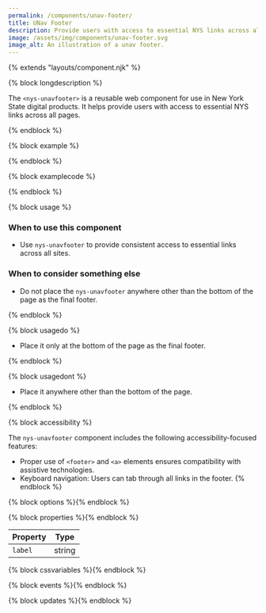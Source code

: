 ```yaml
---
permalink: /components/unav-footer/
title: UNav Footer
description: Provide users with access to essential NYS links across all pages.
image: /assets/img/components/unav-footer.svg
image_alt: An illustration of a unav footer.
---
```


{% extends "layouts/component.njk" %}

{% block longdescription %}

The <code class="language-js">&lt;nys-unavfooter&gt;</code> is a reusable web component for use in New York State digital products. It helps provide users with access to essential NYS links across all pages.

{% endblock %}

{% block example %}

<nys-unavfooter></nys-unavfooter>
{% endblock %}

{% block examplecode %}

<nys-unavfooter></nys-unavfooter>

{% endblock %}

{% block usage %}

### When to use this component
  - Use `nys-unavfooter` to provide consistent access to essential links across all sites.
### When to consider something else
  - Do not place the `nys-unavfooter` anywhere other than the bottom of the page as the final footer.

{% endblock %}

{% block usagedo %}

  - Place it only at the bottom of the page as the final footer.

{% endblock %}

{% block usagedont %}

  - Place it anywhere other than the bottom of the page.

{% endblock %}

{% block accessibility %}

The <code class="language-js">nys-unavfooter</code> component includes the following accessibility-focused features:

  - Proper use of `<footer>` and `<a>` elements ensures compatibility with assistive technologies.
  - Keyboard navigation: Users can tab through all links in the footer.
{% endblock %}

{% block options %}{% endblock %}

{% block properties %}{% endblock %}

<table>
  <thead>
    <tr>
      <th>Property</th>
      <th>Type</th>
    </tr>
  </thead>
  <tbody>
    <tr>
      <td><code>label</code></td>
      <td>string</td>
    </tr>
  </tbody>
</table>

{% block cssvariables %}{% endblock %}

{% block events %}{% endblock %}

{% block updates %}{% endblock %}
